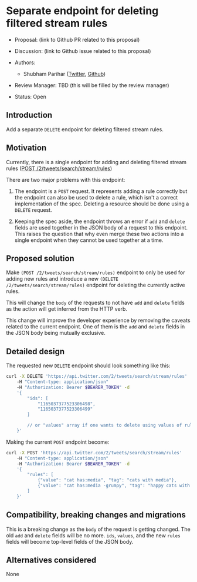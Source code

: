 # Separate endpoint for deleting filtered stream rules

-   Proposal: (link to Github PR related to this proposal)
-   Discussion: (link to Github issue related to this proposal)
-   Authors:
    -   Shubham Parihar ([Twitter](https://twitter.com/iShiibi), [Github](https://github.com/iShibi))

-   Review Manager: TBD (this will be filled by the review manager)
-   Status: Open

## Introduction

Add a separate `DELETE` endpoint for deleting filtered stream rules.

## Motivation

Currently, there is a single endpoint for adding and deleting filtered stream rules ([POST /2/tweets/search/stream/rules](https://developer.twitter.com/en/docs/twitter-api/tweets/filtered-stream/api-reference/post-tweets-search-stream-rules))

There are two major problems with this endpoint:

1) The endpoint is a `POST` request. It represents adding a rule correctly but the endpoint can also be used to delete a rule, which isn't a correct implementation of the spec. Deleting a resource should be done using a `DELETE` request. 

2) Keeping the spec aside, the endpoint throws an error if `add` and `delete` fields are used together in the JSON body of a request to this endpoint. This raises the question that why even merge these two actions into a single endpoint when they cannot be used together at a time.


## Proposed solution

Make `(POST /2/tweets/search/stream/rules)` endpoint to only be used for adding new rules and introduce a new `(DELETE /2/tweets/search/stream/rules)` endpoint for deleting the currently active rules.

This will change the `body` of the requests to not have `add` and `delete` fields as the action will get inferred from the HTTP verb.

This change will improve the developer experience by removing the caveats related to the current endpoint. One of them is the `add` and `delete` fields in the JSON body being mutually exclusive. 

## Detailed design

The requested new `DELETE` endpoint should look something like this:

```bash
curl -X DELETE 'https://api.twitter.com/2/tweets/search/stream/rules'
    -H "Content-type: application/json"
    -H "Authorization: Bearer $BEARER_TOKEN" -d
    '{
        "ids": [
            "1165037377523306498",
            "1165037377523306499"
        ]

        // or "values" array if one wants to delete using values of rules
    }'
```

Making the current `POST` endpoint become:

```bash
curl -X POST 'https://api.twitter.com/2/tweets/search/stream/rules' 
    -H "Content-type: application/json" 
    -H "Authorization: Bearer $BEARER_TOKEN" -d 
    '{
        "rules": [
            {"value": "cat has:media", "tag": "cats with media"},
            {"value": "cat has:media -grumpy", "tag": "happy cats with media"}
        ]
    }'
```

## Compatibility, breaking changes and migrations

This is a breaking change as the `body` of the request is getting changed. The old `add` and `delete` fields will be no more. `ids`, `values`, and the new `rules` fields will become top-level fields of the JSON body.

## Alternatives considered

None